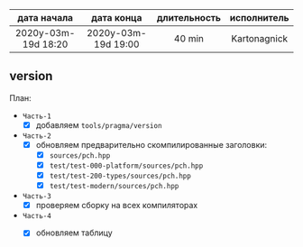 
| дата начала         |   дата конца        | длительность | исполнитель  |
|:-------------------:|:-------------------:|:------------:|:------------:|
| 2020y-03m-19d 18:20 | 2020y-03m-19d 19:00 | 40 min       | Kartonagnick |

version
---

План:  
  - `Часть-1`  
    - [x] добавляем `tools/pragma/version`  
  - `Часть-2`  
    - [x] обновляем предварительно скомпилированные заголовки:  
      - [x] `sources/pch.hpp`  
      - [x] `test/test-000-platform/sources/pch.hpp`  
      - [x] `test/test-200-types/sources/pch.hpp`  
      - [x] `test/test-modern/sources/pch.hpp`  
  - `Часть-3`  
    - [x] проверяем сборку на всех компиляторах  
  - `Часть-4`  
    - [x] обновляем таблицу  



